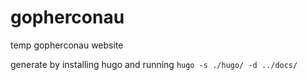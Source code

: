 # gopherconau

temp gopherconau website

generate by installing hugo and running `hugo -s ./hugo/ -d ../docs/`
